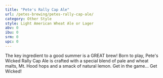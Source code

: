 ```yaml
---
title: "Pete's Rally Cap Ale"
url: /petes-brewing/petes-rally-cap-ale/
category: Other Style
style: Light American Wheat Ale or Lager
abv: 0
ibu: 0
srm: 0
upc: 0
---
```

The key ingredient to a good summer is a GREAT brew! Born to play, Pete's Wicked Rally Cap Ale is crafted with a special blend of pale and wheat malts, Mt. Hood hops and a smack of natural lemon. Get in the game... Get Wicked!
